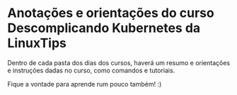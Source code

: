 # Anotações e orientações do curso Descomplicando Kubernetes da LinuxTips

Dentro de cada pasta dos dias dos cursos, haverá um resumo e orientações e instruções dadas no curso, como comandos e tutoriais.

Fique a vontade para aprende rum pouco também! :)
